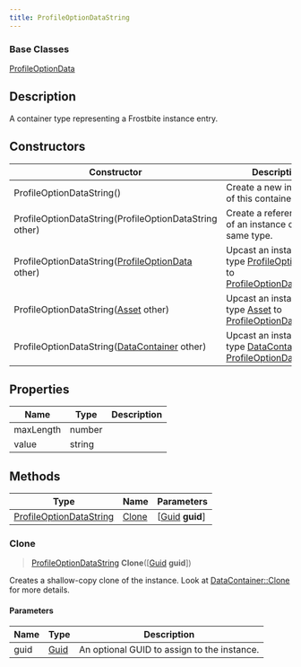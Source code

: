 ```yaml
---
title: ProfileOptionDataString
---
```

### Base Classes

[ProfileOptionData](/vext/ref/fb/profileoptiondata/)

## Description

A container type representing a Frostbite instance entry.

## Constructors

| Constructor                                                                        | Description                                                                                                                           |
| ---------------------------------------------------------------------------------- | ------------------------------------------------------------------------------------------------------------------------------------- |
| ProfileOptionDataString()                                                          | Create a new instance of this container type.                                                                                         |
| ProfileOptionDataString(ProfileOptionDataString other)                             | Create a reference copy of an instance of the same type.                                                                              |
| ProfileOptionDataString([ProfileOptionData](/vext/ref/fb/profileoptiondata/) other)              | Upcast an instance of type [ProfileOptionData](/vext/ref/fb/profileoptiondata/) to [ProfileOptionDataString](/vext/ref/fb/profileoptiondatastring/).              |
| ProfileOptionDataString([Asset](/vext/ref/fb/asset/) other)                                      | Upcast an instance of type [Asset](/vext/ref/fb/asset/) to [ProfileOptionDataString](/vext/ref/fb/profileoptiondatastring/).                                      |
| ProfileOptionDataString([DataContainer](/vext/ref/shared/class/datacontainer) other) | Upcast an instance of type [DataContainer](/vext/ref/shared/class/datacontainer) to [ProfileOptionDataString](/vext/ref/fb/profileoptiondatastring/). |

## Properties

| Name      | Type   | Description |
| --------- | ------ | ----------- |
| maxLength | number |             |
| value     | string |             |

## Methods

| Type                                               | Name            | Parameters                                     |
| -------------------------------------------------- | --------------- | ---------------------------------------------- |
| [ProfileOptionDataString](/vext/ref/fb/profileoptiondatastring/) | [Clone](#clone) | \[[Guid](/vext/ref/shared/class/guid) **guid**\] |

### Clone

> [ProfileOptionDataString](/vext/ref/fb/profileoptiondatastring/) **Clone**(\[[Guid](/vext/ref/shared/class/guid) **guid**\])

Creates a shallow-copy clone of the instance. Look at [DataContainer::Clone](/vext/ref/shared/class/datacontainer#clone) for more details.

#### Parameters

| Name | Type         | Description                                 |
| ---- | ------------ | ------------------------------------------- |
| guid | [Guid](/vext/ref/shared/class/guid/) | An optional GUID to assign to the instance. |

